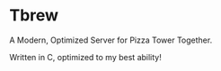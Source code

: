 # Tbrew
A Modern, Optimized Server for Pizza Tower Together.

Written in C, optimized to my best ability!
